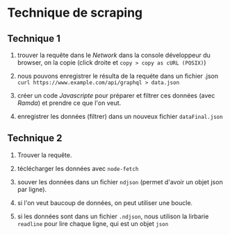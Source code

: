 # Technique de scraping

## Technique 1

1. trouver la requête dans le *Network* dans la console développeur du browser, on la copie (click droite et ```copy > copy as cURL (POSIX)```)

2. nous pouvons enregistrer le résulta de la requéte dans un fichier .json ```curl https://www.example.com/api/graphql > data.json```

3. créer un code *Javascripte* pour préparer et filtrer ces données (avec *Ramda*) et prendre ce que l'on veut.

4. enregistrer les données (filtrer) dans un nouveux fichier ```dataFinal.json``` 

## Technique 2

1. Trouver la requête.

1. téclécharger les données avec ```node-fetch```

1. souver les données dans un fichier ```ndjson``` (permet d'avoir un objet json par ligne).

1. si l'on veut baucoup de données, on peut utiliser une boucle.

1. si les données sont dans un fichier ```.ndjson```, nous utilison la lirbarie ```readline``` pour lire chaque ligne, qui est un objet ```json```